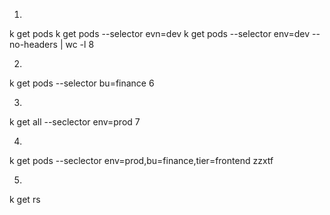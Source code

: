 
1. 
k get pods
k get pods --selector evn=dev
k get pods --selector env=dev --no-headers | wc -l
8

2. 
k get pods --selector bu=finance 
6

3. 
k get all --seclector env=prod
7

4. 
k get pods --seclector env=prod,bu=finance,tier=frontend
zzxtf

5. 
k get rs
